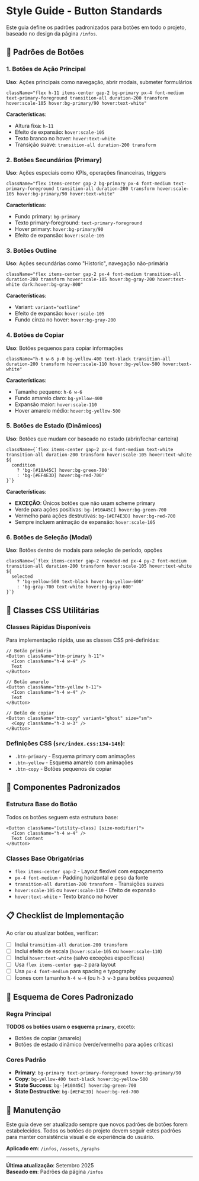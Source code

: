 # Style Guide - Button Standards

Este guia define os padrões padronizados para botões em todo o projeto, baseado no design da página `/infos`.

## 🎯 Padrões de Botões

### 1. Botões de Ação Principal
**Uso**: Ações principais como navegação, abrir modais, submeter formulários

```tsx
className="flex h-11 items-center gap-2 bg-primary px-4 font-medium text-primary-foreground transition-all duration-200 transform hover:scale-105 hover:bg-primary/90 hover:text-white"
```

**Características**:
- Altura fixa: `h-11`
- Efeito de expansão: `hover:scale-105`
- Texto branco no hover: `hover:text-white`
- Transição suave: `transition-all duration-200 transform`

### 2. Botões Secundários (Primary)
**Uso**: Ações especiais como KPIs, operações financeiras, triggers

```tsx
className="flex items-center gap-2 bg-primary px-4 font-medium text-primary-foreground transition-all duration-200 transform hover:scale-105 hover:bg-primary/90 hover:text-white"
```

**Características**:
- Fundo primary: `bg-primary`
- Texto primary-foreground: `text-primary-foreground`
- Hover primary: `hover:bg-primary/90`
- Efeito de expansão: `hover:scale-105`

### 3. Botões Outline
**Uso**: Ações secundárias como "Historic", navegação não-primária

```tsx
className="flex items-center gap-2 px-4 font-medium transition-all duration-200 transform hover:scale-105 hover:bg-gray-200 hover:text-white dark:hover:bg-gray-800"
```

**Características**:
- Variant: `variant="outline"`
- Efeito de expansão: `hover:scale-105`
- Fundo cinza no hover: `hover:bg-gray-200`

### 4. Botões de Copiar
**Uso**: Botões pequenos para copiar informações

```tsx
className="h-6 w-6 p-0 bg-yellow-400 text-black transition-all duration-200 transform hover:scale-110 hover:bg-yellow-500 hover:text-white"
```

**Características**:
- Tamanho pequeno: `h-6 w-6`
- Fundo amarelo claro: `bg-yellow-400`
- Expansão maior: `hover:scale-110`
- Hover amarelo médio: `hover:bg-yellow-500`

### 5. Botões de Estado (Dinâmicos)
**Uso**: Botões que mudam cor baseado no estado (abrir/fechar carteira)

```tsx
className={`flex items-center gap-2 px-4 font-medium text-white transition-all duration-200 transform hover:scale-105 hover:text-white ${
  condition 
    ? 'bg-[#10A45C] hover:bg-green-700'
    : 'bg-[#EF4E3D] hover:bg-red-700'
}`}
```

**Características**:
- **EXCEÇÃO**: Únicos botões que não usam scheme primary
- Verde para ações positivas: `bg-[#10A45C] hover:bg-green-700`
- Vermelho para ações destrutivas: `bg-[#EF4E3D] hover:bg-red-700`
- Sempre incluem animação de expansão: `hover:scale-105`

### 6. Botões de Seleção (Modal)
**Uso**: Botões dentro de modais para seleção de período, opções

```tsx
className={`flex items-center gap-2 rounded-md px-4 py-2 font-medium transition-all duration-200 transform hover:scale-105 hover:text-white ${
  selected 
    ? 'bg-yellow-500 text-black hover:bg-yellow-600'
    : 'bg-gray-700 text-white hover:bg-gray-600'
}`}
```

## 🎨 Classes CSS Utilitárias

### Classes Rápidas Disponíveis
Para implementação rápida, use as classes CSS pré-definidas:

```tsx
// Botão primário
<Button className="btn-primary h-11">
  <Icon className="h-4 w-4" />
  Text
</Button>

// Botão amarelo
<Button className="btn-yellow h-11">
  <Icon className="h-4 w-4" />
  Text  
</Button>

// Botão de copiar
<Button className="btn-copy" variant="ghost" size="sm">
  <Copy className="h-3 w-3" />
</Button>
```

### Definições CSS (`src/index.css:134-146`):
- `.btn-primary` - Esquema primary com animações
- `.btn-yellow` - Esquema amarelo com animações  
- `.btn-copy` - Botões pequenos de copiar

## 🎨 Componentes Padronizados

### Estrutura Base do Botão
Todos os botões seguem esta estrutura base:

```tsx
<Button className="[utility-class] [size-modifier]">
  <Icon className="h-4 w-4" />
  Text Content
</Button>
```

### Classes Base Obrigatórias
- `flex items-center gap-2` - Layout flexível com espaçamento
- `px-4 font-medium` - Padding horizontal e peso da fonte
- `transition-all duration-200 transform` - Transições suaves
- `hover:scale-105` ou `hover:scale-110` - Efeito de expansão
- `hover:text-white` - Texto branco no hover

## 📋 Checklist de Implementação

Ao criar ou atualizar botões, verificar:

- [ ] Inclui `transition-all duration-200 transform`
- [ ] Inclui efeito de escala (`hover:scale-105` ou `hover:scale-110`)
- [ ] Inclui `hover:text-white` (salvo exceções específicas)
- [ ] Usa `flex items-center gap-2` para layout
- [ ] Usa `px-4 font-medium` para spacing e typography
- [ ] Ícones com tamanho `h-4 w-4` (ou `h-3 w-3` para botões pequenos)

## 🎨 Esquema de Cores Padronizado

### Regra Principal
**TODOS os botões usam o esquema `primary`**, exceto:
- Botões de copiar (amarelo)
- Botões de estado dinâmico (verde/vermelho para ações críticas)

### Cores Padrão
- **Primary**: `bg-primary text-primary-foreground hover:bg-primary/90`
- **Copy**: `bg-yellow-400 text-black hover:bg-yellow-500` 
- **State Success**: `bg-[#10A45C] hover:bg-green-700`
- **State Destructive**: `bg-[#EF4E3D] hover:bg-red-700`

## 🔧 Manutenção

Este guia deve ser atualizado sempre que novos padrões de botões forem estabelecidos. Todos os botões do projeto devem seguir estes padrões para manter consistência visual e de experiência do usuário.

**Aplicado em**: `/infos`, `/assets`, `/graphs`  

---

**Última atualização**: Setembro 2025  
**Baseado em**: Padrões da página `/infos`